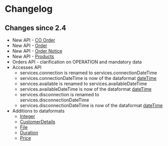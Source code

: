 # Changelog

## Changes since 2.4

 * New API - [CO Order](spec_sp/coorder.md)
 * New API - [Order](spec_sp/order.md)
 * New API - [Order Notice](spec_sp/ordernotice.md)
 * New API - [Products](spec_sp/products.md)
 * Orders API - clarification on OPERATION and mandatory data
 * Accesses API
   - services.connection is renamed to services.connectionDateTime
   - services.connectionDateTime is now of the dataformat [dateTime](common/dataformats.md#datetime)
   - services.available is renamed to services.availableDateTime
   - services.availableDateTime is now of the dataformat [dateTime](common/dataformats.md#datetime)
   - services.disconnection is renamed to services.disconnectionDateTime
   - services.disconnectionDateTime is now of the dataformat [dateTime](common/dataformats.md#datetime)
 * Additions to dataformats
   * [Integer](common/dataformats.md#integer)
   * [CustomerDetails](common/dataformats.md#customerdetails)
   * [File](common/dataformats.md#customerdetails)
   * [Duration](common/dataformats.md#duration)
   * [Price](common/dataformats.md#price)
